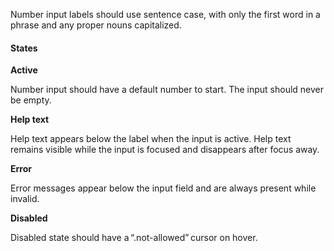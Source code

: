 Number input labels should use sentence case, with only the first word in a phrase and any proper nouns capitalized.

#### States

**Active**

Number input should have a default number to start. The input should never be empty.

**Help text**

Help text appears below the label when the input is active. Help text remains visible while the input is focused and disappears after focus away.

**Error**

Error messages appear below the input field and are always present while invalid.

**Disabled**

Disabled state should have a “.not-allowed” cursor on hover.
